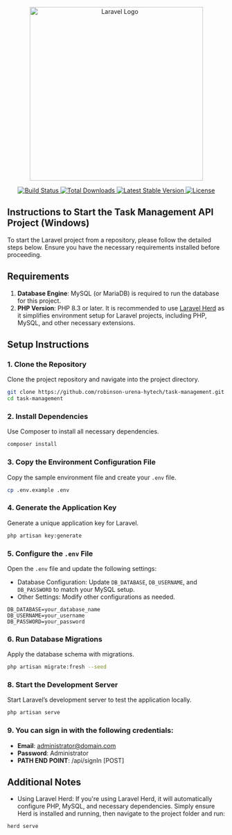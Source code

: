 <p align="center">
    <a href="https://laravel.com" target="_blank">
        <img
            src="https://raw.githubusercontent.com/laravel/art/master/logo-lockup/5%20SVG/2%20CMYK/1%20Full%20Color/laravel-logolockup-cmyk-red.svg"
            width="400"
            alt="Laravel Logo"
        />
    </a>
</p>

<p align="center">
    <a href="https://github.com/laravel/framework/actions">
        <img src="https://github.com/laravel/framework/workflows/tests/badge.svg" alt="Build Status">
    </a>
    <a href="https://packagist.org/packages/laravel/framework">
        <img src="https://img.shields.io/packagist/dt/laravel/framework" alt="Total Downloads">
    </a>
    <a href="https://packagist.org/packages/laravel/framework">
        <img src="https://img.shields.io/packagist/v/laravel/framework" alt="Latest Stable Version">
    </a>
    <a href="https://packagist.org/packages/laravel/framework">
        <img src="https://img.shields.io/packagist/l/laravel/framework" alt="License">
    </a>
</p>

## Instructions to Start the Task Management API Project (Windows)

To start the Laravel project from a repository, please follow the detailed steps below. Ensure you have the necessary requirements installed before proceeding.

## Requirements

1. **Database Engine**: MySQL (or MariaDB) is required to run the database for this project.
2. **PHP Version**: PHP 8.3 or later. It is recommended to use [Laravel Herd](https://herd.laravel.com/) as it simplifies environment setup for Laravel projects, including PHP, MySQL, and other necessary extensions.

## Setup Instructions

### 1. Clone the Repository
Clone the project repository and navigate into the project directory.
```sh
git clone https://github.com/robinson-urena-hytech/task-management.git
cd task-management
```

### 2. Install Dependencies
Use Composer to install all necessary dependencies.
```sh
composer install
```

### 3. Copy the Environment Configuration File
Copy the sample environment file and create your `.env` file.
```sh
cp .env.example .env
```

### 4. Generate the Application Key
Generate a unique application key for Laravel.
```sh
php artisan key:generate
```

### 5. Configure the `.env` File
Open the `.env` file and update the following settings:
- Database Configuration: Update `DB_DATABASE`, `DB_USERNAME`, and `DB_PASSWORD` to match your MySQL setup.
- Other Settings: Modify other configurations as needed.
```env
DB_DATABASE=your_database_name
DB_USERNAME=your_username
DB_PASSWORD=your_password
```

### 6. Run Database Migrations
Apply the database schema with migrations.
```sh
php artisan migrate:fresh --seed
```

### 8. Start the Development Server
Start Laravel’s development server to test the application locally.
```sh
php artisan serve
```

### 9. You can sign in with the following credentials:
- **Email**: administrator@domain.com
- **Password**: Administrator
- **PATH END POINT**: /api/signIn [POST]

## Additional Notes
- Using Laravel Herd: If you're using Laravel Herd, it will automatically configure PHP, MySQL, and necessary dependencies. Simply ensure Herd is installed and running, then navigate to the project folder and run:
```bash
herd serve
```
